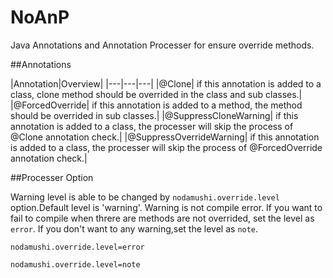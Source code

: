 NoAnP
=====

Java Annotations and Annotation Processer for ensure override methods.

##Annotations

|Annotation|Overview|
|---|---|---|
|@Clone| if this annotation is added to a class, clone method should be overrided in the class and sub classes.|
|@ForcedOverride| if this annotation is added to a method, the method should be overrided in sub classes.|
|@SuppressCloneWarning| if this annotation is added to a class, the processer will skip the process of @Clone annotation check.|
|@SuppressOverrideWarning| if this annotation is added to a class, the processer will skip the process of @ForcedOverride annotation check.|

##Processer Option

Warning level is able to be changed by `nodamushi.override.level` option.Default level is 'warning'. Warning is not compile error.
If you want to fail to compile when threre are methods are not overrided, set the level as `error`. If you don't want to  any warning,set the level as `note`.

`nodamushi.override.level=error`

`nodamushi.override.level=note`



